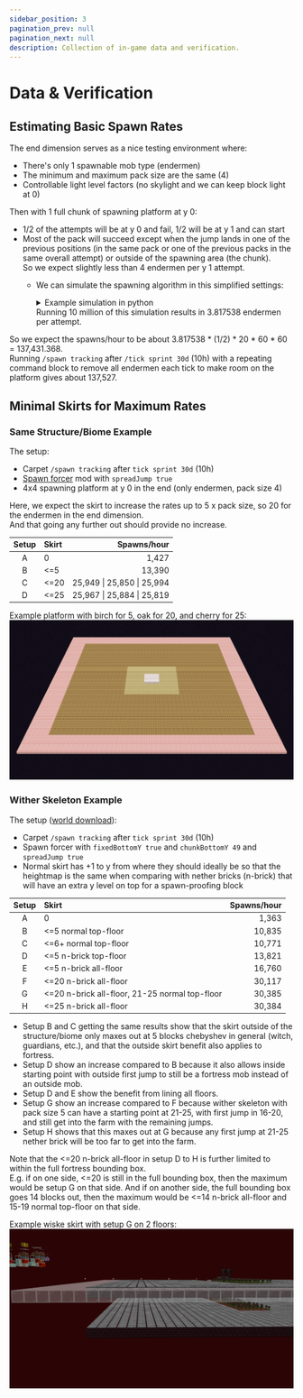```yaml
---
sidebar_position: 3
pagination_prev: null
pagination_next: null
description: Collection of in-game data and verification.
---
```


# Data & Verification

## Estimating Basic Spawn Rates

The end dimension serves as a nice testing environment where:

- There's only 1 spawnable mob type (endermen)
- The minimum and maximum pack size are the same (4)
- Controllable light level factors (no skylight and we can keep block light at 0)

Then with 1 full chunk of spawning platform at y 0:

- 1/2 of the attempts will be at y 0 and fail, 1/2 will be at y 1 and can start
- Most of the pack will succeed except when the jump lands in one of the previous positions (in the same pack or one of the previous packs in the same overall attempt)
or outside of the spawning area (the chunk).  
  So we expect slightly less than 4 endermen per y 1 attempt.
  - We can simulate the spawning algorithm in this simplified settings:

    <details>
        <summary>Example simulation in python</summary>

        ```python
        import random

        Point = list[int, int]

        def pack_jump(point: Point) -> Point:
            new_x = point[0] + (random.randint(0, 5) - random.randint(0, 5))
            new_z = point[1] + (random.randint(0, 5) - random.randint(0, 5))
            return [new_x, new_z]

        def is_out_of_chunk(point: Point) -> bool:
            return point[0] < 0 or point[0] > 15 or point[1] < 0 or point[1] > 15

        def fixed_pack_size_spawn_within_chunk(pack_size: int) -> list[list[Point], int, int, int]:
            spawn_points = []
            num_spawns = 0
            num_overlaps = 0
            num_out_of_chunk = 0
            starting_point = [random.randint(0, 15), random.randint(0, 15)]
            for _ in range(3):
                current_point = starting_point
                for __ in range(pack_size):
                    current_point = pack_jump(current_point)
                    if is_out_of_chunk(current_point):
                        num_out_of_chunk += 1
                        continue
                    if current_point in spawn_points:
                        num_overlaps += 1
                        continue
                    spawn_points.append(current_point)
                    num_spawns += 1
                    if num_spawns >= 4:
                        break
                if num_spawns >= 4:
                    break
            return [spawn_points, num_spawns, num_overlaps, num_out_of_chunk]
        ```
    </details>
    Running 10 million of this simulation results in 3.817538 endermen per attempt.

So we expect the spawns/hour to be about 3.817538 * (1/2) * 20 * 60 * 60 = 137,431.368.  
Running `/spawn tracking` after `/tick sprint 30d` (10h) with a repeating command block to remove all endermen each tick to make room on the platform gives about 137,527.

## Minimal Skirts for Maximum Rates

### Same Structure/Biome Example

The setup:

- Carpet `/spawn tracking` after `tick sprint 30d` (10h)
- [Spawn forcer](https://github.com/WaterGenie3/spawn-forcer) mod with `spreadJump true`
- 4x4 spawning platform at y 0 in the end (only endermen, pack size 4)

Here, we expect the skirt to increase the rates up to 5 x pack size, so 20 for the endermen in the end dimension.  
And that going any further out should provide no increase.

| Setup | Skirt | Spawns/hour |
| :-: | :-- | --: |
| A | 0 | 1,427 |
| B | \<=5 | 13,390 |
| C | \<=20 | 25,949 \| 25,850 \| 25,994 |
| D | \<=25 | 25,967 \| 25,884 \| 25,819 |

Example platform with birch for 5, oak for 20, and cherry for 25:
![Example platform for the endermen](./img/endermen-platform.png)

### Wither Skeleton Example

The setup ([world download](https://drive.google.com/file/d/1eQfkj7J5XNqkEV4LYRmQPd5PSt73jzCN/view?usp=sharing)):

- Carpet `/spawn tracking` after `tick sprint 30d` (10h)
- Spawn forcer with `fixedBottomY true` and `chunkBottomY 49` and `spreadJump true`
- Normal skirt has +1 to y from where they should ideally be so that the heightmap is the same when comparing with nether bricks (n-brick) that will have an extra y level on top for a spawn-proofing block

| Setup | Skirt | Spawns/hour |
| :-: | :-- | --: |
| A | 0 | 1,363 |
| B | \<=5 normal top-floor | 10,835 |
| C | \<=6+ normal top-floor | 10,771 |
| D | \<=5 n-brick top-floor | 13,821 |
| E | \<=5 n-brick all-floor | 16,760 |
| F | \<=20 n-brick all-floor | 30,117 |
| G | \<=20 n-brick all-floor, 21-25 normal top-floor | 30,385 |
| H | \<=25 n-brick all-floor | 30,384 |

- Setup B and C getting the same results show that the skirt outside of the structure/biome only maxes out at 5 blocks chebyshev in general (witch, guardians, etc.), and that the outside skirt benefit also applies to fortress.
- Setup D show an increase compared to B because it also allows inside starting point with outside first jump to still be a fortress mob instead of an outside mob.
- Setup D and E show the benefit from lining all floors.
- Setup G show an increase compared to F because wither skeleton with pack size 5 can have a starting point at 21-25, with first jump in 16-20, and still get into the farm with the remaining jumps.
- Setup H shows that this maxes out at G because any first jump at 21-25 nether brick will be too far to get into the farm.

Note that the \<=20 n-brick all-floor in setup D to H is further limited to within the full fortress bounding box.  
E.g. if on one side, \<=20 is still in the full bounding box, then the maximum would be setup G on that side. And if on another side, the full bounding box goes 14 blocks out, then the maximum would be \<=14 n-brick all-floor and 15-19 normal top-floor on that side.

Example wiske skirt with setup G on 2 floors:
![Example wiske skirt](./img/wiske-skirt.png)
